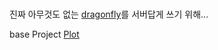 #

진짜 아무것도 없는 [dragonfly](https://github.com/df-mc/dragonfly)를 서버답게 쓰기 위해...

base Project [Plot](https://github.com/df-mc/plots)
